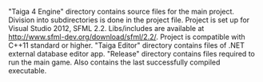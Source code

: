 "Taiga 4 Engine" directory contains source files for the main project. Division into subdirectories is done in the project file. Project is set up for Visual Studio 2012, SFML 2.2. Libs/includes are available at http://www.sfml-dev.org/download/sfml/2.2/. Project is compatible with C++11 standard or higher.
"Taiga Editor" directory contains files of .NET external database editor app.
"Release" directory contains files required to run the main game. Also contains the last successfully compiled executable.
